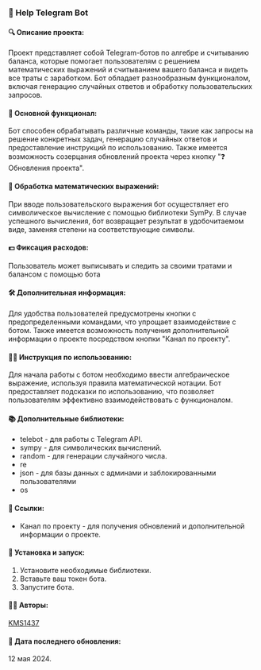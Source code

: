 ### 🤖 Help Telegram Bot

#### 🔍 Описание проекта:
Проект представляет собой Telegram-ботов по алгебре и считыванию баланса, которые помогает пользователям с решением математических выражений и считыванием вашего баланса и видеть все траты с заработком. Бот обладает разнообразным функционалом, включая генерацию случайных ответов и обработку пользовательских запросов.

#### 🤖 Основной функционал:
Бот способен обрабатывать различные команды, такие как запросы на решение конкретных задач, генерацию случайных ответов и предоставление инструкций по использованию. Также имеется возможность созерцания обновлений проекта через кнопку "❓ Обновления проекта".

#### 🔢 Обработка математических выражений:
При вводе пользовательского выражения бот осуществляет его символическое вычисление с помощью библиотеки SymPy. В случае успешного вычисления, бот возвращает результат в удобочитаемом виде, заменяя степени на соответствующие символы.

#### 💵 Фиксация расходов:
Пользователь может выписывать и следить за своими тратами и балансом с помощью бота

#### 🛠️ Дополнительная информация:
Для удобства пользователей предусмотрены кнопки с предопределенными командами, что упрощает взаимодействие с ботом. Также имеется возможность получения дополнительной информации о проекте посредством кнопки "Канал по проекту".

#### 👨‍💻 Инструкция по использованию:
Для начала работы с ботом необходимо ввести алгебраическое выражение, используя правила математической нотации. Бот предоставляет подсказки по использованию, что позволяет пользователям эффективно взаимодействовать с функционалом.

#### 📚 Дополнительные библиотеки:
- telebot - для работы с Telegram API.
- sympy - для символических вычислений.
- random - для генерации случайного числа.
- re
- json - для базы данных с админами и заблокированными пользователями
- os

#### 🔗 Ссылки:
- Канал по проекту - для получения обновлений и дополнительной информации о проекте.

#### 🔧 Установка и запуск:
1. Установите необходимые библиотеки.
2. Вставьте ваш токен бота.
3. Запустите бота.

#### 👨‍💼 Авторы:
[KMS1437](https://github.com/KMS1437)

#### 📆 Дата последнего обновления:
12 мая 2024.
